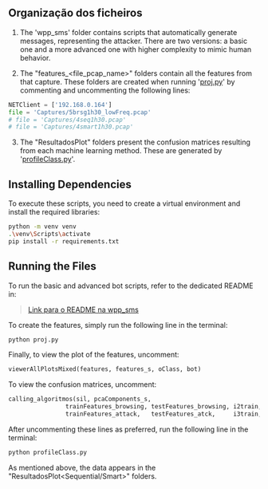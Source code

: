 ## Organização dos ficheiros

1. The 'wpp_sms' folder contains scripts that automatically generate messages, representing the attacker. There are two versions: a basic one and a more advanced one with higher complexity to mimic human behavior.

2. The "features_<file_pcap_name>" folders contain all the features from that capture. These folders are created when running '[proj.py](proj.py)' by commenting and uncommenting the following lines:

```python
NETClient = ['192.168.0.164']
file = 'Captures/5brsg1h30_lowFreq.pcap'
# file = 'Captures/4seq1h30.pcap'
# file = 'Captures/4smart1h30.pcap'
```

3. The "ResultadosPlot<BotType>" folders present the confusion matrices resulting from each machine learning method. These are generated by '[profileClass.py](profileClass.py)'.

## Installing Dependencies 

To execute these scripts, you need to create a virtual environment and install the required libraries:

```bash
python -m venv venv
.\venv\Scripts\activate
pip install -r requirements.txt
```

## Running the Files

To run the basic and advanced bot scripts, refer to the dedicated README in: 

> [Link para o README na wpp_sms](wpp_sms/README.md)

To create the features, simply run the following line in the terminal:

```bash
python proj.py
```

Finally, to view the plot of the features, uncomment:

```python
viewerAllPlotsMixed(features, features_s, oClass, bot)
```

To view the confusion matrices, uncomment:

```python
calling_algoritmos(sil, pcaComponents_s,
                trainFeatures_browsing, testFeatures_browsing, i2train, i2test, o2train, o2test, 
                trainFeatures_attack,   testFeatures_atck,     i3train, i3test, o3train, o3test)
```

After uncommenting these lines as preferred, run the following line in the terminal:

```bash
python profileClass.py
```

As mentioned above, the data appears in the "ResultadosPlot<Sequential/Smart>" folders.